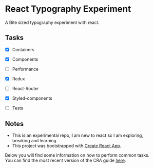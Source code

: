 # React Typography Experiment

A Bite sized typography experiment with react.


## Tasks

- [x] Containers
- [x] Components
- [ ] Performance
- [x] Redux
- [ ] React-Router
- [x] Styled-components
- [ ] Tests


## Notes

- This is an experimental repo, I am new to react so I am exploring, breaking and learning.
- This project was bootstrapped with [Create React App](https://github.com/facebookincubator/create-react-app).

Below you will find some information on how to perform common tasks.<br>
You can find the most recent version of the CRA guide [here](https://github.com/facebookincubator/create-react-app/blob/master/packages/react-scripts/template/README.md).
